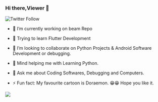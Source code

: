 ### Hi there,Viewer 👋
![Twitter Follow](https://img.shields.io/twitter/follow/banerjees12?style=social)

- 🔭 I’m currently working on beam Repo
- 🌱 Trying to learn Flutter Development
- 👯 I’m looking to collaborate on Python Projects & Android Software Development or debugging.
- 🤔 Mind helping me with Learning Python. 
- 💬 Ask me about Coding Softwares, Debugging and Computers.

- ⚡ Fun fact: My favourite cartoon is Doraemon. 😁😁 Hope you like it.

<img src = "https://github-readme-stats.vercel.app/api?username=mr-shrayan&&show_icons=true&title_color=ffffff&icon_color=bb2acf&text_color=daf7dc&bg_color=151515">
